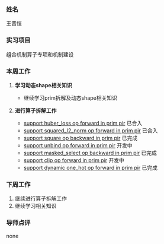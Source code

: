### 姓名
王晋恒

### 实习项目
组合机制算子专项和机制建设

### 本周工作

1. **学习动态shape相关知识**

	* 继续学习prim拆解及动态shape相关知识

2. **进行算子拆解工作** 

    * [support huber_loss op forward in prim pir](https://github.com/PaddlePaddle/Paddle/pull/64425) 已合入
	* [support squared_l2_norm op forward in prim pir](https://github.com/PaddlePaddle/Paddle/pull/64498) 已合入
	* [support square op backward in prim pir](https://github.com/PaddlePaddle/Paddle/pull/64381) 已完成
	* [support unbind op forward in prim pir](https://github.com/PaddlePaddle/Paddle/pull/64430) 开发中
	* [support masked_select op backward in prim pir](https://github.com/PaddlePaddle/Paddle/pull/64036) 已完成
	* [support clip op forward in prim pir](https://github.com/PaddlePaddle/Paddle/pull/64024) 开发中
	* [support dynamic one_hot op forward in prim pir](https://github.com/PaddlePaddle/Paddle/pull/64021) 已完成


### 下周工作

1. 继续进行算子拆解工作
2. 继续学习相关知识

### 导师点评

none
